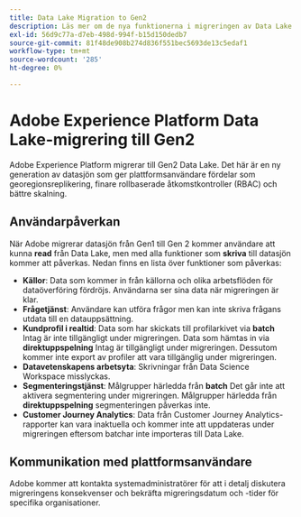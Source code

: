 ```yaml
---
title: Data Lake Migration to Gen2
description: Läs mer om de nya funktionerna i migreringen av Data Lake till Gen2 i Adobe Experience Platform.
exl-id: 56d9c77a-d7eb-498d-994f-b15d150dedb7
source-git-commit: 81f48de908b274d836f551bec5693de13c5edaf1
workflow-type: tm+mt
source-wordcount: '285'
ht-degree: 0%

---
```


# Adobe Experience Platform Data Lake-migrering till Gen2

Adobe Experience Platform migrerar till Gen2 Data Lake. Det här är en ny generation av datasjön som ger plattformsanvändare fördelar som georegionsreplikering, finare rollbaserade åtkomstkontroller (RBAC) och bättre skalning.

## Användarpåverkan

När Adobe migrerar datasjön från Gen1 till Gen 2 kommer användare att kunna **read** från Data Lake, men med alla funktioner som **skriva** till datasjön kommer att påverkas. Nedan finns en lista över funktioner som påverkas:

- **Källor**: Data som kommer in från källorna och olika arbetsflöden för dataöverföring fördröjs. Användarna ser sina data när migreringen är klar.
- **Frågetjänst**: Användare kan utföra frågor men kan inte skriva frågans utdata till en datauppsättning.
- **Kundprofil i realtid**: Data som har skickats till profilarkivet via **batch** Intag är inte tillgängligt under migreringen. Data som hämtas in via **direktuppspelning** Intag är tillgängligt under migreringen. Dessutom kommer inte export av profiler att vara tillgänglig under migreringen.
- **Datavetenskapens arbetsyta**: Skrivningar från Data Science Workspace misslyckas.
- **Segmenteringstjänst**: Målgrupper härledda från **batch** Det går inte att aktivera segmentering under migreringen. Målgrupper härledda från **direktuppspelning** segmenteringen påverkas inte.
- **Customer Journey Analytics**: Data från Customer Journey Analytics-rapporter kan vara inaktuella och kommer inte att uppdateras under migreringen eftersom batchar inte importeras till Data Lake.

## Kommunikation med plattformsanvändare

Adobe kommer att kontakta systemadministratörer för att i detalj diskutera migreringens konsekvenser och bekräfta migreringsdatum och -tider för specifika organisationer.
